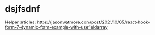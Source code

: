 # dsjfsdnf

Helper articles: https://jasonwatmore.com/post/2021/10/05/react-hook-form-7-dynamic-form-example-with-usefieldarray
